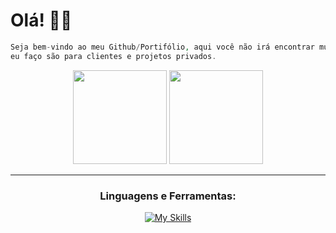 # Olá! 👋🏻 
```php 
Seja bem-vindo ao meu Github/Portifólio, aqui você não irá encontrar muitas coisas, já que a maioria das coisas que
eu faço são para clientes e projetos privados.

```
<div align="center">
    <img height="150em" src="https://github-readme-stats.vercel.app/api?username=lipesshw&layout=compact&langs_count=7&theme=react&hide_border=true"/>
    <img height="150em" src="https://github-readme-stats.vercel.app/api/top-langs/?username=lipesshw&layout=compact&theme=react&hide_border=true&langs_count=7"/>
</div>

---
<div align="center">
 <h3> <strong>Linguagens e Ferramentas:</strong></h3>
    
[![My Skills](https://skillicons.dev/icons?i=html,css,js,nodejs,typescript,react,expressjs,tailwindcss,mongodb,git,github)]()
</div>

